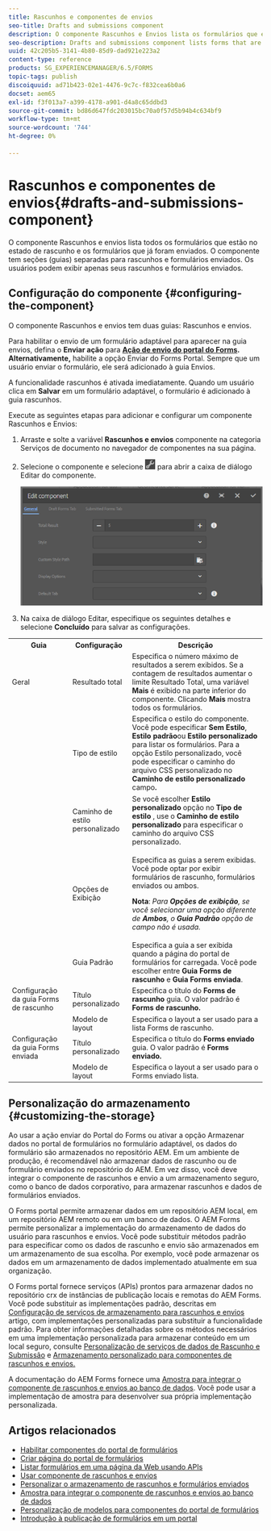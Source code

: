 ```yaml
---
title: Rascunhos e componentes de envios
seo-title: Drafts and submissions component
description: O componente Rascunhos e Envios lista os formulários que estão no estado de rascunho e já foram enviados. É possível personalizar a aparência e o estilo do componente.
seo-description: Drafts and submissions component lists forms that are in the draft state and are already submitted. You can customize appearance and style of the component.
uuid: 42c205b5-3141-4b80-85d9-dad921e223a2
content-type: reference
products: SG_EXPERIENCEMANAGER/6.5/FORMS
topic-tags: publish
discoiquuid: ad71b423-02e1-4476-9c7c-f832cea6b0a6
docset: aem65
exl-id: f3f013a7-a399-4178-a901-d4a8c65ddbd3
source-git-commit: bd86d647fdc203015bc70a0f57d5b94b4c634bf9
workflow-type: tm+mt
source-wordcount: '744'
ht-degree: 0%

---
```


# Rascunhos e componentes de envios{#drafts-and-submissions-component}

O componente Rascunhos e envios lista todos os formulários que estão no estado de rascunho e os formulários que já foram enviados. O componente tem seções (guias) separadas para rascunhos e formulários enviados. Os usuários podem exibir apenas seus rascunhos e formulários enviados.

## Configuração do componente {#configuring-the-component}

O componente Rascunhos e envios tem duas guias: Rascunhos e envios.

Para habilitar o envio de um formulário adaptável para aparecer na guia envios, defina o **Enviar ação** para **[Ação de envio do portal do Forms](../../forms/using/configuring-submit-actions.md). Alternativamente,** habilite a opção Enviar do Forms Portal. Sempre que um usuário enviar o formulário, ele será adicionado à guia Envios.

A funcionalidade rascunhos é ativada imediatamente. Quando um usuário clica em **Salvar** em um formulário adaptável, o formulário é adicionado à guia rascunhos.

Execute as seguintes etapas para adicionar e configurar um componente Rascunhos e Envios:

1. Arraste e solte a variável **Rascunhos e envios** componente na categoria Serviços de documento no navegador de componentes na sua página.
1. Selecione o componente e selecione ![settings_icon](assets/settings_icon.png) para abrir a caixa de diálogo Editar do componente.

   ![Rascunhos e componente de envio](assets/drafts-submissions-edit.png)

1. Na caixa de diálogo Editar, especifique os seguintes detalhes e selecione **Concluído** para salvar as configurações.

<table>
 <tbody>
  <tr>
   <th>Guia</th>
   <th>Configuração</th>
   <th>Descrição</th>
  </tr>
  <tr>
   <td>Geral</td>
   <td>Resultado total</td>
   <td>Especifica o número máximo de resultados a serem exibidos. Se a contagem de resultados aumentar o limite Resultado Total, uma variável <strong>Mais </strong>é exibido na parte inferior do componente. Clicando <strong>Mais </strong>mostra todos os formulários. </td>
  </tr>
  <tr>
   <td> </td>
   <td>Tipo de estilo</td>
   <td>Especifica o estilo do componente. Você pode especificar <strong>Sem Estilo</strong>, <strong>Estilo padrão</strong>ou <strong>Estilo personalizado</strong> para listar os formulários. Para a opção Estilo personalizado, você pode especificar o caminho do arquivo CSS personalizado no <strong>Caminho de estilo personalizado </strong>campo<strong>.</strong></td>
  </tr>
  <tr>
   <td> </td>
   <td>Caminho de estilo personalizado</td>
   <td>Se você escolher <strong>Estilo personalizado</strong> opção no <strong>Tipo de estilo</strong> , use o <strong>Caminho de estilo personalizado</strong> para especificar o caminho do arquivo CSS personalizado. </td>
  </tr>
  <tr>
   <td> </td>
   <td>Opções de Exibição</td>
   <td><p>Especifica as guias a serem exibidas. Você pode optar por exibir formulários de rascunho, formulários enviados ou ambos. </p> <p><strong>Nota</strong>:<em> Para <strong>Opções de exibição</strong>, se você selecionar uma opção diferente de <strong>Ambos</strong>, o <strong>Guia Padrão</strong> opção de campo não é usada.</em></p> </td>
  </tr>
  <tr>
   <td> </td>
   <td>Guia Padrão</td>
   <td>Especifica a guia a ser exibida quando a página do portal de formulários for carregada. Você pode escolher entre <strong>Guia Forms de rascunho</strong> e <strong>Guia Forms enviada</strong>.</td>
  </tr>
  <tr>
   <td>Configuração da guia Forms de rascunho</td>
   <td>Título personalizado</td>
   <td>Especifica o título do <strong>Forms de rascunho</strong> guia. O valor padrão é <strong>Forms de rascunho.</strong></td>
  </tr>
  <tr>
   <td> </td>
   <td>Modelo de layout</td>
   <td>Especifica o layout a ser usado para a lista Forms de rascunho.</td>
  </tr>
  <tr>
   <td>Configuração da guia Forms enviada</td>
   <td>Título personalizado </td>
   <td>Especifica o título do <strong>Forms enviado </strong>guia. O valor padrão é <strong>Forms enviado.</strong></td>
  </tr>
  <tr>
   <td> </td>
   <td>Modelo de layout</td>
   <td>Especifica o layout a ser usado para o Forms enviado<strong> </strong>lista. </td>
  </tr>
 </tbody>
</table>

## Personalização do armazenamento {#customizing-the-storage}

Ao usar a ação enviar do Portal do Forms ou ativar a opção Armazenar dados no portal de formulários no formulário adaptável, os dados do formulário são armazenados no repositório AEM. Em um ambiente de produção, é recomendável não armazenar dados de rascunho ou de formulário enviados no repositório do AEM. Em vez disso, você deve integrar o componente de rascunhos e envio a um armazenamento seguro, como o banco de dados corporativo, para armazenar rascunhos e dados de formulários enviados.

O Forms portal permite armazenar dados em um repositório AEM local, em um repositório AEM remoto ou em um banco de dados. O AEM Forms permite personalizar a implementação do armazenamento de dados do usuário para rascunhos e envios. Você pode substituir métodos padrão para especificar como os dados de rascunho e envio são armazenados em um armazenamento de sua escolha. Por exemplo, você pode armazenar os dados em um armazenamento de dados implementado atualmente em sua organização.

O Forms portal fornece serviços (APIs) prontos para armazenar dados no repositório crx de instâncias de publicação locais e remotas do AEM Forms. Você pode substituir as implementações padrão, descritas em [Configuração de serviços de armazenamento para rascunhos e envios](/help/forms/using/configuring-draft-submission-storage.md) artigo, com implementações personalizadas para substituir a funcionalidade padrão. Para obter informações detalhadas sobre os métodos necessários em uma implementação personalizada para armazenar conteúdo em um local seguro, consulte [Personalização de serviços de dados de Rascunho e Submissão](/help/forms/using/custom-draft-submission-data-services.md) e [Armazenamento personalizado para componentes de rascunhos e envios.](/help/forms/using/adding-custom-storage-provider-forms.md)

A documentação do AEM Forms fornece uma [Amostra para integrar o componente de rascunhos e envios ao banco de dados](integrate-draft-submission-database.md). Você pode usar a implementação de amostra para desenvolver sua própria implementação personalizada.

## Artigos relacionados

* [Habilitar componentes do portal de formulários](/help/forms/using/enabling-forms-portal-components.md)
* [Criar página do portal de formulários](/help/forms/using/creating-form-portal-page.md)
* [Listar formulários em uma página da Web usando APIs](/help/forms/using/listing-forms-webpage-using-apis.md)
* [Usar componente de rascunhos e envios](/help/forms/using/draft-submission-component.md)
* [Personalizar o armazenamento de rascunhos e formulários enviados](/help/forms/using/draft-submission-component.md)
* [Amostra para integrar o componente de rascunhos e envios ao banco de dados](/help/forms/using/integrate-draft-submission-database.md)
* [Personalização de modelos para componentes do portal de formulários](/help/forms/using/customizing-templates-forms-portal-components.md)
* [Introdução à publicação de formulários em um portal](/help/forms/using/introduction-publishing-forms.md)

